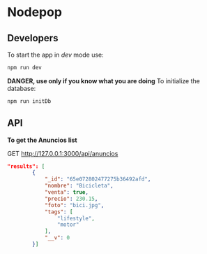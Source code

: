 # Nodepop

## Developers
To start the app in *dev* mode use:
```js
npm run dev
```

**DANGER, use only if you know what you are doing**
To initialize the database:
```sh
npm run initDb
```

## API
**To get the Anuncios list**

GET http://127.0.0.1:3000/api/anuncios
```json
"results": [
        {
            "_id": "65e072802477275b36492afd",
            "nombre": "Bicicleta",
            "venta": true,
            "precio": 230.15,
            "foto": "bici.jpg",
            "tags": [
                "lifestyle",
                "motor"
            ],
            "__v": 0
        }]
``` 



